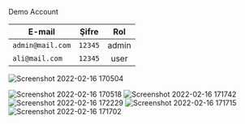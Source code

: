 Demo Account

| E-mail | Şifre | Rol |
| ------------- |:-------------:|:-------------:|
| ```admin@mail.com``` | ```12345``` | admin |
| ```ali@mail.com```| ```12345``` | user|


![Screenshot 2022-02-16 170504](https://user-images.githubusercontent.com/97347801/154284488-ec942b42-b45e-4d1e-806a-53ba8401bde6.png)


![Screenshot 2022-02-16 170518](https://user-images.githubusercontent.com/97347801/154284499-417e0363-1dd9-43c3-bd1d-04f1d7bb918b.png)
![Screenshot 2022-02-16 171742](https://user-images.githubusercontent.com/97347801/154284567-c5f04e64-88ad-4f45-84e6-52bd371a9dfb.png)
![Screenshot 2022-02-16 172229](https://user-images.githubusercontent.com/97347801/154284593-79b9f0a5-aee4-4cdc-ae2d-b870e1103f72.png)
![Screenshot 2022-02-16 171715](https://user-images.githubusercontent.com/97347801/154284610-6ee5b093-240f-4e92-996a-7cb463b5214c.png)
![Screenshot 2022-02-16 171702](https://user-images.githubusercontent.com/97347801/154284614-ca29c9c6-f71f-4112-8eff-42e0c284e3b9.png)
